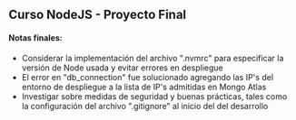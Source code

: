 ## Curso NodeJS - Proyecto Final

#### Notas finales:
- Considerar la implementación del archivo ".nvmrc" para especificar la versión de Node usada y evitar errores en despliegue
- El error en "db_connection" fue solucionado agregando las IP's del entorno de despliegue a la lista de IP's admitidas en Mongo Atlas
- Investigar sobre medidas de seguridad y buenas prácticas, tales como la configuración del archivo ".gitignore" al inicio del del desarrollo
